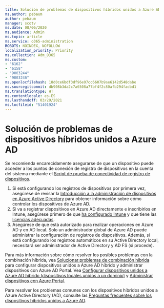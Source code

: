 ```yaml
---
title: Solución de problemas de dispositivos híbridos unidos a Azure AD
ms.author: pebaum
author: pebaum
manager: scotv
ms.date: 08/06/2020
ms.audience: Admin
ms.topic: article
ms.service: o365-administration
ROBOTS: NOINDEX, NOFOLLOW
localization_priority: Priority
ms.collection: Adm_O365
ms.custom:
- "6162"
- "6158"
- "9003244"
- "9003246"
ms.openlocfilehash: 18d0ce6bdf3df96e07cc6607b9ae6142d548dabe
ms.sourcegitcommit: db908b3da2c7a6508a77bf4f2c80afb294fadbd1
ms.translationtype: HT
ms.contentlocale: es-ES
ms.lasthandoff: 03/29/2021
ms.locfileid: "51401924"
---
```

# <a name="troubleshoot-hybrid-azure-ad-join"></a>Solución de problemas de dispositivos híbridos unidos a Azure AD

Se recomienda encarecidamente asegurarse de que un dispositivo puede acceder a los puntos de conexión de registro de dispositivos en la cuenta del sistema mediante el [Script de prueba de conectividad de registro de dispositivos](https://docs.microsoft.com/samples/azure-samples/testdeviceregconnectivity/testdeviceregconnectivity/).

1. Si está configurando los registros de dispositivos por primera vez, asegúrese de revisar la [Introducción a la administración de dispositivos en Azure Active Directory](https://docs.microsoft.com/samples/azure-samples/testdeviceregconnectivity/testdeviceregconnectivity/) para obtener información sobre cómo controlar los dispositivos de Azure AD.
1. Si va a registrar dispositivos en Azure AD directamente e inscribirlos en Intune, asegúrese primero de que [ha configurado Intune](https://docs.microsoft.com/mem/intune/enrollment/device-enrollment?WT.mc_id=Portal-Microsoft_Azure_Support) y que tiene las [licencias adecuadas](https://docs.microsoft.com/mem/intune/fundamentals/licenses-assign?WT.mc_id=Portal-Microsoft_Azure_Support).
1. Asegúrese de que está autorizado para realizar operaciones en Azure AD y en AD local. Solo un administrador global de Azure AD puede administrar la configuración de registros de dispositivos. Además, si está configurando los registros automáticos en su Active Directory local, necesitará ser administrador de Active Directory y AD FS (si procede).

Para más información sobre cómo resolver los posibles problemas con la combinación híbrida, vea [Solucionar problemas de combinación híbrida](https://docs.microsoft.com/azure/active-directory/devices/troubleshoot-hybrid-join-windows-current) para configurar dispositivos unidos a Azure AD híbrido y administrar dispositivos con Azure AD Portal. Vea [Configurar dispositivos unidos a Azure AD híbrido (dispositivos locales unidos a un dominio)](https://docs.microsoft.com/azure/active-directory/devices/hybrid-azuread-join-plan?WT.mc_id=Portal-Microsoft_Azure_Support) y [Administrar dispositivos con Azure Portal](https://docs.microsoft.com/azure/active-directory/devices/device-management-azure-portal?WT.mc_id=Portal-Microsoft_Azure_Support).

Para resolver los problemas comunes con los dispositivos híbridos unidos a Azure Active Directory (AD), consulte las [Preguntas frecuentes sobre los dispositivos híbridos unidos a Azure AD](https://docs.microsoft.com/azure/active-directory/devices/faq#hybrid-azure-ad-join-faq).
